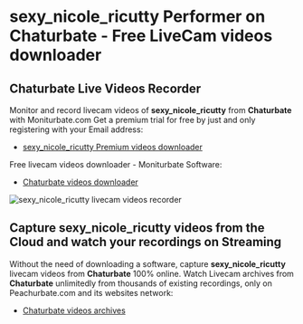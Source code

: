 # sexy_nicole_ricutty Performer on Chaturbate - Free LiveCam videos downloader

## Chaturbate Live Videos Recorder

Monitor and record livecam videos of **sexy_nicole_ricutty** from **Chaturbate** with Moniturbate.com
Get a premium trial for free by just and only registering with your Email address:
* [sexy_nicole_ricutty Premium videos downloader](https://moniturbate.com/request-demo-licence-key.html)

Free livecam videos downloader - Moniturbate Software:
* [Chaturbate videos downloader](https://moniturbate.com/moniturbate-download-software.html)

![sexy_nicole_ricutty livecam videos recorder](https://peachurnet.com/templates/moniturbate-software.png)


## Capture sexy_nicole_ricutty videos from the Cloud and watch your recordings on Streaming

Without the need of downloading a software, capture **sexy_nicole_ricutty** livecam videos from **Chaturbate** 100% online.
Watch Livecam archives from **Chaturbate** unlimitedly from thousands of existing recordings, only on Peachurbate.com and its websites network:
* [Chaturbate videos archives](https://peachurnet.com/)